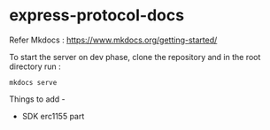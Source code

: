 # express-protocol-docs

Refer Mkdocs : https://www.mkdocs.org/getting-started/

To start the server on dev phase, clone the repository and in the root directory run :

`mkdocs serve`

Things to add -

- SDK erc1155 part
